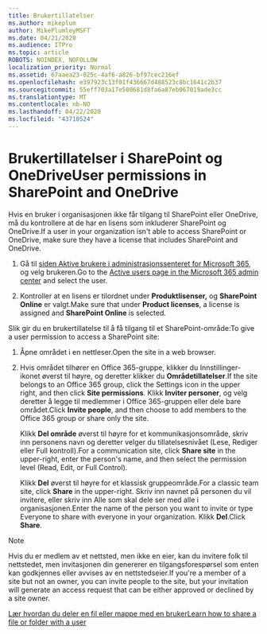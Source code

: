 ```yaml
---
title: Brukertillatelser
ms.author: mikeplum
author: MikePlumleyMSFT
ms.date: 04/21/2020
ms.audience: ITPro
ms.topic: article
ROBOTS: NOINDEX, NOFOLLOW
localization_priority: Normal
ms.assetid: 67aaea23-025c-4af6-a826-bf97cec216ef
ms.openlocfilehash: e397923c13f01f436667d488523c8bc1641c2b37
ms.sourcegitcommit: 55eff703a17e500681d8fa6a87eb067019ade3cc
ms.translationtype: MT
ms.contentlocale: nb-NO
ms.lasthandoff: 04/22/2020
ms.locfileid: "43710524"
---
```

# <a name="user-permissions-in-sharepoint-and-onedrive"></a><span data-ttu-id="f01d9-102">Brukertillatelser i SharePoint og OneDrive</span><span class="sxs-lookup"><span data-stu-id="f01d9-102">User permissions in SharePoint and OneDrive</span></span>

<span data-ttu-id="f01d9-103">Hvis en bruker i organisasjonen ikke får tilgang til SharePoint eller OneDrive, må du kontrollere at de har en lisens som inkluderer SharePoint og OneDrive.</span><span class="sxs-lookup"><span data-stu-id="f01d9-103">If a user in your organization isn't able to access SharePoint or OneDrive, make sure they have a license that includes SharePoint and OneDrive.</span></span> 
  
1. <span data-ttu-id="f01d9-104">Gå til [siden Aktive brukere i administrasjonssenteret for Microsoft 365,](https://portal.office.com/adminportal/home#/users) og velg brukeren.</span><span class="sxs-lookup"><span data-stu-id="f01d9-104">Go to the [Active users page in the Microsoft 365 admin center](https://portal.office.com/adminportal/home#/users) and select the user.</span></span> 
    
2. <span data-ttu-id="f01d9-105">Kontroller at en lisens er tilordnet under **Produktlisenser,** og **SharePoint Online** er valgt.</span><span class="sxs-lookup"><span data-stu-id="f01d9-105">Make sure that under **Product licenses**, a license is assigned and **SharePoint Online** is selected.</span></span> 
    
 <span data-ttu-id="f01d9-106">Slik gir du en brukertillatelse til å få tilgang til et SharePoint-område:</span><span class="sxs-lookup"><span data-stu-id="f01d9-106">To give a user permission to access a SharePoint site:</span></span> 
  
1. <span data-ttu-id="f01d9-107">Åpne området i en nettleser.</span><span class="sxs-lookup"><span data-stu-id="f01d9-107">Open the site in a web browser.</span></span>
    
2. <span data-ttu-id="f01d9-108">Hvis området tilhører en Office 365-gruppe, klikker du Innstillinger-ikonet øverst til høyre, og deretter klikker du **Områdetillatelser**.</span><span class="sxs-lookup"><span data-stu-id="f01d9-108">If the site belongs to an Office 365 group, click the Settings icon in the upper right, and then click **Site permissions**.</span></span> <span data-ttu-id="f01d9-109">Klikk **Inviter personer**, og velg deretter å legge til medlemmer i Office 365-gruppen eller dele bare området.</span><span class="sxs-lookup"><span data-stu-id="f01d9-109">Click **Invite people**, and then choose to add members to the Office 365 group or share only the site.</span></span> 
    
    <span data-ttu-id="f01d9-110">Klikk **Del område** øverst til høyre for et kommunikasjonsområde, skriv inn personens navn og deretter velger du tillatelsesnivået (Lese, Rediger eller Full kontroll).</span><span class="sxs-lookup"><span data-stu-id="f01d9-110">For a communication site, click **Share site** in the upper-right, enter the person's name, and then select the permission level (Read, Edit, or Full Control).</span></span> 
    
    <span data-ttu-id="f01d9-111">Klikk **Del** øverst til høyre for et klassisk gruppeområde.</span><span class="sxs-lookup"><span data-stu-id="f01d9-111">For a classic team site, click **Share** in the upper-right.</span></span> <span data-ttu-id="f01d9-112">Skriv inn navnet på personen du vil invitere, eller skriv inn Alle som skal dele ser med alle i organisasjonen.</span><span class="sxs-lookup"><span data-stu-id="f01d9-112">Enter the name of the person you want to invite or type Everyone to share with everyone in your organization.</span></span> <span data-ttu-id="f01d9-113">Klikk **Del**.</span><span class="sxs-lookup"><span data-stu-id="f01d9-113">Click **Share**.</span></span>
    
> [!NOTE]
> <span data-ttu-id="f01d9-114">Hvis du er medlem av et nettsted, men ikke en eier, kan du invitere folk til nettstedet, men invitasjonen din genererer en tilgangsforespørsel som enten kan godkjennes eller avvises av en nettstedseier.</span><span class="sxs-lookup"><span data-stu-id="f01d9-114">If you're a member of a site but not an owner, you can invite people to the site, but your invitation will generate an access request that can be either approved or declined by a site owner.</span></span> 
  
[<span data-ttu-id="f01d9-115">Lær hvordan du deler en fil eller mappe med en bruker</span><span class="sxs-lookup"><span data-stu-id="f01d9-115">Learn how to share a file or folder with a user</span></span>](https://go.microsoft.com/fwlink/?linkid=533408)
  

